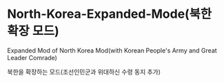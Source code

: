 # North-Korea-Expanded-Mode(북한 확장 모드)
Expanded Mod of North Korea Mod(with Korean People's Army and Great Leader Comrade)

북한을 확장하는 모드(조선인민군과 위대하신 수령 동지 추가)
